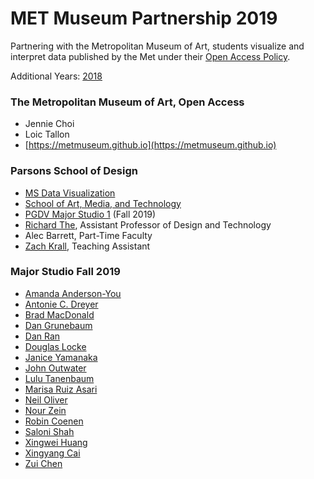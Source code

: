 # MET Museum Partnership 2019
Partnering with the Metropolitan Museum of Art, students visualize and interpret data published by the Met under their [Open Access Policy](https://github.com/metmuseum/openaccess).  

Additional Years: [2018](https://github.com/visualizedata/met-museum-2018)

### The Metropolitan Museum of Art, Open Access
* Jennie Choi
* Loic Tallon
* [https://metmuseum.github.io](https://metmuseum.github.io)

### Parsons School of Design
* [MS Data Visualization](http://www.newschool.edu/parsons/ms-data-visualization/)
* [School of Art, Media, and Technology](http://www.newschool.edu/parsons/art-media-technology-school-amt/)
* [PGDV Major Studio 1](https://courses.newschool.edu/courses/PGDV5200) (Fall 2019)
* [Richard The](http://www.richardthe.com/), Assistant Professor of Design and Technology
* Alec Barrett, Part-Time Faculty
* [Zach Krall](https://zachkrall.com/), Teaching Assistant

### Major Studio Fall 2019
* [Amanda Anderson-You](https://github.com/amandersonyou/)
* [Antonie C. Dreyer](https://acdreyer.github.io/PGDV5200_MajorStudio1/)
* [Brad MacDonald](http://www.bradmack.com)
* [Dan Grunebaum](https://tokyo-flow.com/)
* [Dan Ran](http://danranpresent.com/)
* [Douglas Locke](http://douglaslocke.com/)
* [Janice Yamanaka](https://www.janyamanaka-majorstudio1.com/)
* [John Outwater](https://github.com/joutwater)
* [Lulu Tanenbaum](http://lulutanenbaum.com)
* [Marisa Ruiz Asari](http://saasari.com)
* [Neil Oliver](http://neiloliver.co)
* [Nour Zein](https://github.com/nourzein)
* [Robin Coenen](http://www.robincoenen.de)
* [Saloni Shah](https://github.com/salonieshah)
* [Xingwei Huang](http://xingwei.work/)
* [Xingyang Cai](https://github.com/caixingyang1228/)
* [Zui Chen](http://zui-c.com)
